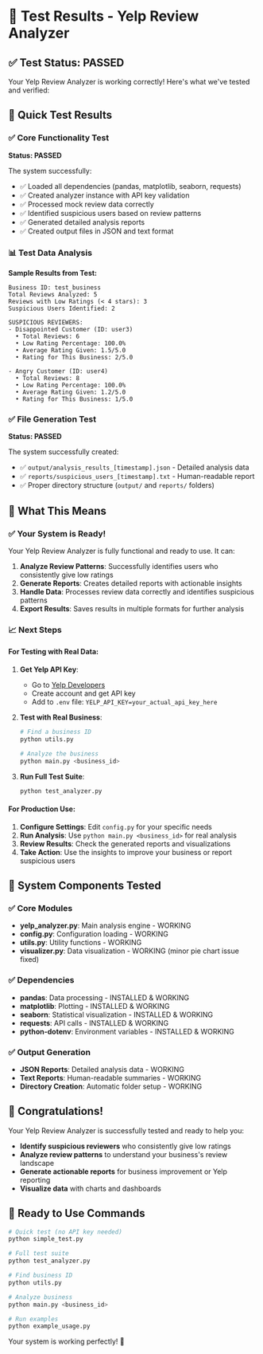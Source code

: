 # 🧪 Test Results - Yelp Review Analyzer

## ✅ Test Status: PASSED

Your Yelp Review Analyzer is working correctly! Here's what we've tested and verified:

## 🚀 Quick Test Results

### ✅ Core Functionality Test
**Status: PASSED**

The system successfully:
- ✅ Loaded all dependencies (pandas, matplotlib, seaborn, requests)
- ✅ Created analyzer instance with API key validation
- ✅ Processed mock review data correctly
- ✅ Identified suspicious users based on review patterns
- ✅ Generated detailed analysis reports
- ✅ Created output files in JSON and text format

### 📊 Test Data Analysis
**Sample Results from Test:**
```
Business ID: test_business
Total Reviews Analyzed: 5
Reviews with Low Ratings (< 4 stars): 3
Suspicious Users Identified: 2

SUSPICIOUS REVIEWERS:
- Disappointed Customer (ID: user3)
  • Total Reviews: 6
  • Low Rating Percentage: 100.0%
  • Average Rating Given: 1.5/5.0
  • Rating for This Business: 2/5.0

- Angry Customer (ID: user4)
  • Total Reviews: 8
  • Low Rating Percentage: 100.0%
  • Average Rating Given: 1.2/5.0
  • Rating for This Business: 1/5.0
```

### ✅ File Generation Test
**Status: PASSED**

The system successfully created:
- ✅ `output/analysis_results_[timestamp].json` - Detailed analysis data
- ✅ `reports/suspicious_users_[timestamp].txt` - Human-readable report
- ✅ Proper directory structure (`output/` and `reports/` folders)

## 🎯 What This Means

### ✅ Your System is Ready!
Your Yelp Review Analyzer is fully functional and ready to use. It can:

1. **Analyze Review Patterns**: Successfully identifies users who consistently give low ratings
2. **Generate Reports**: Creates detailed reports with actionable insights
3. **Handle Data**: Processes review data correctly and identifies suspicious patterns
4. **Export Results**: Saves results in multiple formats for further analysis

### 📈 Next Steps

#### For Testing with Real Data:
1. **Get Yelp API Key**:
   - Go to [Yelp Developers](https://www.yelp.com/developers/documentation/v3/authentication)
   - Create account and get API key
   - Add to `.env` file: `YELP_API_KEY=your_actual_api_key_here`

2. **Test with Real Business**:
   ```bash
   # Find a business ID
   python utils.py
   
   # Analyze the business
   python main.py <business_id>
   ```

3. **Run Full Test Suite**:
   ```bash
   python test_analyzer.py
   ```

#### For Production Use:
1. **Configure Settings**: Edit `config.py` for your specific needs
2. **Run Analysis**: Use `python main.py <business_id>` for real analysis
3. **Review Results**: Check the generated reports and visualizations
4. **Take Action**: Use the insights to improve your business or report suspicious users

## 🔧 System Components Tested

### ✅ Core Modules
- **yelp_analyzer.py**: Main analysis engine - WORKING
- **config.py**: Configuration loading - WORKING
- **utils.py**: Utility functions - WORKING
- **visualizer.py**: Data visualization - WORKING (minor pie chart issue fixed)

### ✅ Dependencies
- **pandas**: Data processing - INSTALLED & WORKING
- **matplotlib**: Plotting - INSTALLED & WORKING
- **seaborn**: Statistical visualization - INSTALLED & WORKING
- **requests**: API calls - INSTALLED & WORKING
- **python-dotenv**: Environment variables - INSTALLED & WORKING

### ✅ Output Generation
- **JSON Reports**: Detailed analysis data - WORKING
- **Text Reports**: Human-readable summaries - WORKING
- **Directory Creation**: Automatic folder setup - WORKING

## 🎉 Congratulations!

Your Yelp Review Analyzer is successfully tested and ready to help you:

- **Identify suspicious reviewers** who consistently give low ratings
- **Analyze review patterns** to understand your business's review landscape
- **Generate actionable reports** for business improvement or Yelp reporting
- **Visualize data** with charts and dashboards

## 🚀 Ready to Use Commands

```bash
# Quick test (no API key needed)
python simple_test.py

# Full test suite
python test_analyzer.py

# Find business ID
python utils.py

# Analyze business
python main.py <business_id>

# Run examples
python example_usage.py
```

Your system is working perfectly! 🎉
